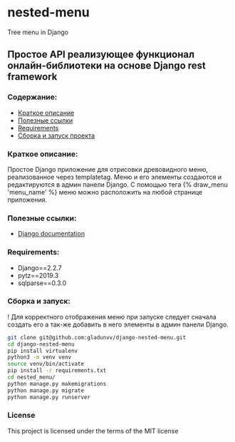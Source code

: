 # nested-menu
Tree menu in Django           


## Простое API реализующее функционал онлайн-библиотеки на основе Django rest framework

### Содержание:
+ [Краткое описание](#краткое-описание)
+ [Полезные ссылки](#полезные-ссылки)
+ [Requirements](#requirements)
+ [Сборка и запуск проекта](#сборка-и-запуск)        




### Краткое описание:
Простое Django приложение для отрисовки древовидного меню, реализованное через templatetag. Меню и его элементы создаются и редактируются в админ панели Django. С помощью тега {% draw_menu 'menu_name' %} меню можно расположить на любой странице приложения.




### Полезные ссылки:
+ [Django documentation](https://docs.djangoproject.com/en/2.2/)         



### Requirements:
+ Django==2.2.7
+ pytz==2019.3
+ sqlparse==0.3.0       




### Сборка и запуск:
! Для корректного отображения меню при запуске следует сначала создать его а так-же добавить в него элементы в админ панели Django.
```bash
git clone git@github.com:gladunvv/django-nested-menu.git
cd django-nested-menu
pip install virtualenv
python3 -m venv venv
source venv/bin/activate
pip install -r requirements.txt
cd nested_menu/
python manage.py makemigrations
python manage.py migrate
python manage.py runserver
```

### License
This project is licensed under the terms of the MIT license